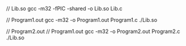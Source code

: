 // Lib.so
gcc -m32 -fPIC -shared -o Lib.so Lib.c

// Program1.out
gcc -m32 -o Program1.out Program1.c ./Lib.so

// Program2.out
// Program1.out
gcc -m32 -o Program2.out Program2.c ./Lib.so